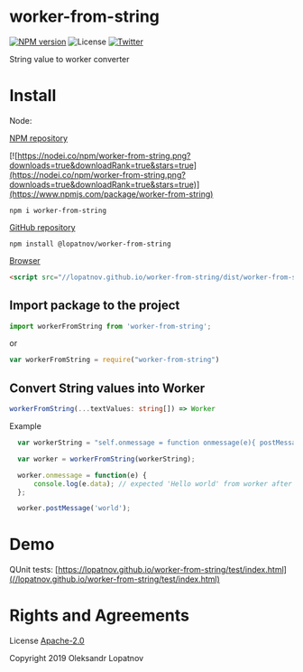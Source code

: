 # worker-from-string

[![NPM version](https://badge.fury.io/js/worker-from-string.svg)](https://badge.fury.io/js/worker-from-string)
![License](https://img.shields.io/github/license/lopatnov/jsToString)
[![Twitter](https://img.shields.io/twitter/url?url=https%3A%2F%2Fwww.npmjs.com%2Fpackage%worker-from-string)](https://twitter.com/intent/tweet?text=Wow:&url=https%3A%2F%2Fwww.npmjs.com%2Fpackage%worker-from-string)

String value to worker converter

# Install

Node:

[NPM repository](//www.npmjs.com/package/worker-from-string)

[![https://nodei.co/npm/worker-from-string.png?downloads=true&downloadRank=true&stars=true](https://nodei.co/npm/worker-from-string.png?downloads=true&downloadRank=true&stars=true)](https://www.npmjs.com/package/worker-from-string)

```shell
npm i worker-from-string
```

[GitHub repository](//github.com/lopatnov/worker-from-string/packages)

```shell
npm install @lopatnov/worker-from-string
```

[Browser](//lopatnov.github.io/worker-from-string/dist/worker-from-string.min.js)

```html
<script src="//lopatnov.github.io/worker-from-string/dist/worker-from-string.min.js"></script>
```

## Import package to the project

```typescript
import workerFromString from 'worker-from-string';
```
or
```javascript
var workerFromString = require("worker-from-string")
```

## Convert String values into Worker

```typescript
workerFromString(...textValues: string[]) => Worker
```

Example

```typescript
  var workerString = "self.onmessage = function onmessage(e){ postMessage('Hello ' + e.data); }";

  var worker = workerFromString(workerString);

  worker.onmessage = function(e) {
      console.log(e.data); // expected 'Hello world' from worker after worker.postMessage('world')
  };

  worker.postMessage('world');
```

# Demo

QUnit tests: [https://lopatnov.github.io/worker-from-string/test/index.html](//lopatnov.github.io/worker-from-string/test/index.html)

# Rights and Agreements

License [Apache-2.0](https://github.com/lopatnov/worker-from-string/blob/master/LICENSE)

Copyright 2019 Oleksandr Lopatnov
